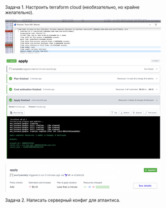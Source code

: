 Задача 1. Настроить terraform cloud (необязательно, но крайне желательно).

![alt tag](https://github.com/avo1yanskiy/devops-netology/blob/main/virt-homeworks/image/7.4/1.png)

![alt tag](https://github.com/avo1yanskiy/devops-netology/blob/main/virt-homeworks/image/7.4/2.png)

![alt tag](https://github.com/avo1yanskiy/devops-netology/blob/main/virt-homeworks/image/7.4/3.png)


Задача 2. Написать серверный конфиг для атлантиса.

